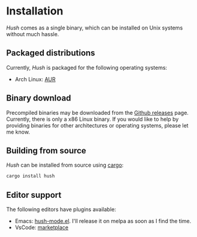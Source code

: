 # Installation

*Hush* comes as a single binary, which can be installed on Unix systems without much hassle.

## Packaged distributions

Currently, *Hush* is packaged for the following operating systems:

- Arch Linux: [AUR](https://aur.archlinux.org/packages/hush-bin)

## Binary download

Precompiled binaries may be downloaded from the [Github releases](https://github.com/hush-shell/hush/releases) page. Currently, there is only a x86 Linux binary. If you would like to help by providing binaries for other architectures or operating systems, please let me know.

## Building from source

*Hush* can be installed from source using [cargo](https://crates.io/crates/hush):

```bash
cargo install hush
```

## Editor support

The following editors have plugins available:

- Emacs: [hush-mode.el](https://github.com/hush-shell/hush/blob/master/syntax-highlight/emacs/hush-mode.el). I'll release it on melpa as soon as I find the time. 
- VsCode: [marketplace](https://marketplace.visualstudio.com/items?itemName=hush-vscode.hush)
